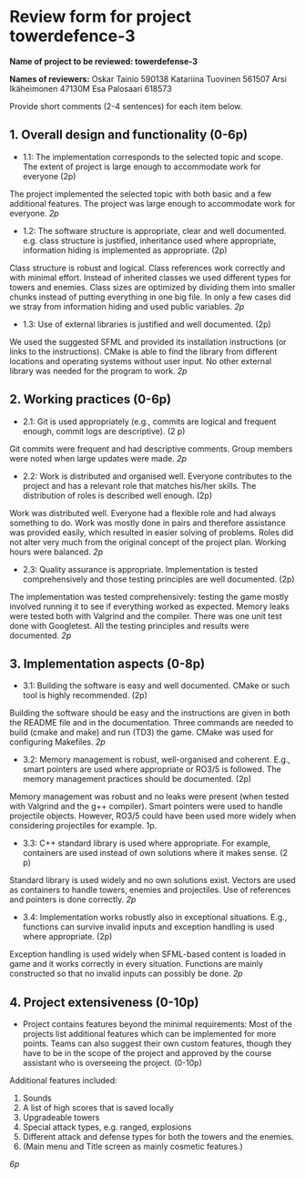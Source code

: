# Review form for project towerdefence-3

**Name of project to be reviewed: towerdefense-3**

**Names of reviewers:**
Oskar Tainio 590138
Katariina Tuovinen 561507
Arsi Ikäheimonen 47130M
Esa Palosaari 618573

Provide short comments (2-4 sentences) for each item below.

## 1. Overall design and functionality (0-6p)

  * 1.1: The implementation corresponds to the selected topic and
scope. The extent of project is large enough to accommodate work for
everyone (2p)




The project implemented the selected topic with both basic and a few additional 
features. The project was large enough to accommodate work for everyone. *2p*


  * 1.2: The software structure is appropriate, clear and well
documented. e.g. class structure is justified, inheritance used where
appropriate, information hiding is implemented as appropriate. (2p)

Class structure is robust and logical. Class references work correctly and with 
minimal effort. Instead of inherited classes we used different types for towers 
and enemies. Class sizes are optimized by dividing them into smaller chunks 
instead of putting everything in one big file. In only a few cases did we stray 
from information hiding and used public variables.
*2p*

  * 1.3: Use of external libraries is justified and well documented. (2p)


We used the suggested SFML and provided its installation instructions (or links 
to the instructions). CMake is able to find the library from different locations 
and operating systems without user input. No other external library was needed 
for the program to work. *2p*


## 2. Working practices (0-6p)

  * 2.1: Git is used appropriately (e.g., commits are logical and
frequent enough, commit logs are descriptive). (2 p)

Git commits were frequent and had descriptive comments. Group members were noted 
when large updates were made. *2p*

  * 2.2: Work is distributed and organised well. Everyone contributes to
the project and has a relevant role that matches his/her skills. The
distribution of roles is described well enough. (2p) 

Work was distributed well. Everyone had a flexible role and had always something 
to do. Work was mostly done in pairs and therefore assistance was provided 
easily, which resulted in easier solving of problems. Roles did not alter very 
much from the original concept of the project plan. Working hours were balanced. *2p*


  * 2.3: Quality assurance is appropriate. Implementation is tested
comprehensively and those testing principles are well documented. (2p)

The implementation was tested comprehensively: testing the game mostly involved 
running it to see if everything worked as expected. Memory leaks were tested 
both with Valgrind and the compiler. There was one unit test done with 
Googletest. All the testing principles and results were documented. *2p*

## 3. Implementation aspects (0-8p)

  * 3.1: Building the software is easy and well documented. CMake or
such tool is highly recommended. (2p)

Building the software should be easy and the instructions are given in both the 
README file and in the documentation. Three commands are needed to build (cmake 
and make) and run (TD3) the game. CMake was used for configuring Makefiles. *2p*

  * 3.2: Memory management is robust, well-organised and
coherent. E.g., smart pointers are used where appropriate or RO3/5 is
followed. The memory management practices should be documented. (2p)

Memory management was robust and no leaks were present (when tested with 
Valgrind and the g++ compiler). Smart pointers were used to handle projectile 
objects. However, RO3/5 could have been used more widely when considering 
projectiles for example. 1p.

  * 3.3: C++ standard library is used where appropriate. For example,
containers are used instead of own solutions where it makes sense. (2
p)

Standard library is used widely and no own solutions exist. Vectors are used as 
containers to handle towers, enemies and projectiles. Use of references and 
pointers is done correctly. *2p*

  * 3.4: Implementation works robustly also in exceptional
situations. E.g., functions can survive invalid inputs and exception
handling is used where appropriate. (2p)

Exception handling is used widely when SFML-based content is loaded in game and 
it works correctly in every situation. Functions are mainly constructed so that 
no invalid inputs can possibly be done. *2p*

## 4. Project extensiveness (0-10p)

  * Project contains features beyond the minimal requirements: Most of
the projects list additional features which can be implemented for
more points. Teams can also suggest their own custom features, though
they have to be in the scope of the project and approved by the course
assistant who is overseeing the project. (0-10p)

Additional features included: 
1. Sounds
2. A list of high scores that is saved locally
3. Upgradeable towers
4. Special attack types, e.g. ranged, explosions
5. Different attack and defense types for both the towers and the enemies.
6. (Main menu and Title screen as mainly cosmetic features.)

*6p*

